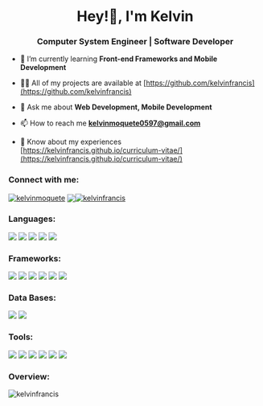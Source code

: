 <h1 align="center">Hey!👋, I'm Kelvin</h1>
<h3 align="center">Computer System Engineer | Software Developer</h3>

- 🌱 I’m currently learning **Front-end Frameworks and Mobile Development**

- 👨‍💻 All of my projects are available at [https://github.com/kelvinfrancis](https://github.com/kelvinfrancis)

- 💬 Ask me about **Web Development, Mobile Development**

- 📫 How to reach me **kelvinmoquete0597@gmail.com**

- 📄 Know about my experiences [https://kelvinfrancis.github.io/curriculum-vitae/](https://kelvinfrancis.github.io/curriculum-vitae/)

<h3 align="left">Connect with me:</h3>
<span>
<a href="https://linkedin.com/in/kelvinmoquete" target="blank"><img align="center" src="https://img.shields.io/badge/linkedin-%230077B5.svg?style=for-the-badge&logo=linkedin&logoColor=white" alt="kelvinmoquete"/></a>
<a href="" target="blank"><img align="center" src="https://img.shields.io/badge/UpWork-6FDA44?style=for-the-badge&logo=Upwork&logoColor=white"
<a href="https://www.leetcode.com/kelvinfrancis" target="blank"><img align="center" src="https://img.shields.io/badge/LeetCode-000000?style=for-the-badge&logo=LeetCode&logoColor=#d16c06" alt="kelvinfrancis"/></a>
</span>

<h3 align="left">Languages:</h3>
<span>
  <img src="https://img.shields.io/badge/html5-%23E34F26.svg?style=for-the-badge&logo=html5&logoColor=white"/>
  <img src="https://img.shields.io/badge/css3-%231572B6.svg?style=for-the-badge&logo=css3&logoColor=white"/>
  <img src="https://img.shields.io/badge/javascript-%23323330.svg?style=for-the-badge&logo=javascript&logoColor=%23F7DF1E"/>
  <img src="https://img.shields.io/badge/python-3670A0?style=for-the-badge&logo=python&logoColor=ffdd54"/>
  <img src="https://img.shields.io/badge/c%23-%23239120.svg?style=for-the-badge&logo=csharp&logoColor=white"/>
</span>

<h3 align="left">Frameworks:</h3>
<span>
  <img src="https://img.shields.io/badge/react-%2320232a.svg?style=for-the-badge&logo=react&logoColor=%2361DAFB"/>
  <img src="https://img.shields.io/badge/react_native-%2320232a.svg?style=for-the-badge&logo=react&logoColor=%2361DAFB"/>
  <img src="https://img.shields.io/badge/bootstrap-%238511FA.svg?style=for-the-badge&logo=bootstrap&logoColor=white"/>
  <img src="https://img.shields.io/badge/node.js-6DA55F?style=for-the-badge&logo=node.js&logoColor=white"/>
  <img src="https://img.shields.io/badge/vue-%2320232a.svg?style=for-the-badge&logo=react&logoColor=%2361DAFB"/>
  <img src="https://img.shields.io/badge/angular-%2320232a.svg?style=for-the-badge&logo=react&logoColor=%2361DAFB"/>
</span>

<h3 align="left">Data Bases:</h3>
<span>
  <img src="https://img.shields.io/badge/Microsoft%20SQL%20Server-CC2927?style=for-the-badge&logo=microsoft%20sql%20server&logoColor=white"/>
  <img src="https://img.shields.io/badge/sqlite-%2307405e.svg?style=for-the-badge&logo=sqlite&logoColor=white"/>
</span>

<h3 align="left">Tools:</h3>
<span >
  <img src="https://img.shields.io/badge/Visual%20Studio%20Code-0078d7.svg?style=for-the-badge&logo=visual-studio-code&logoColor=white"/>
  <img src="https://img.shields.io/badge/figma-%23F24E1E.svg?style=for-the-badge&logo=figma&logoColor=white"/>
  <img src="https://img.shields.io/badge/Rider-000000.svg?style=for-the-badge&logo=Rider&logoColor=white&color=black&labelColor=crimson"/>
  <img src="https://img.shields.io/badge/Microsoft_Office-D83B01?style=for-the-badge&logo=microsoft-office&logoColor=white"/>
  <img src="https://img.shields.io/badge/git-%23F05033.svg?style=for-the-badge&logo=git&logoColor=white"/>
  <img src="https://img.shields.io/badge/github-%23121011.svg?style=for-the-badge&logo=github&logoColor=white"/>
</span>

<h3 align="left">Overview:</h3>
<p><img align="center" src="https://github-readme-stats.vercel.app/api/top-langs?username=kelvinfrancis&show_icons=true&locale=en&layout=compact" alt="kelvinfrancis" /></p>

